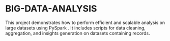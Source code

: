 # BIG-DATA-ANALYSIS
This project demonstrates how to perform efficient and scalable analysis on large datasets using PySpark . It includes scripts for data cleaning, aggregation, and insights generation on datasets containing records.
